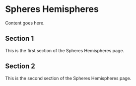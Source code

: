 # Spheres Hemispheres

Content goes here.

## Section 1

This is the first section of the Spheres Hemispheres page.

## Section 2

This is the second section of the Spheres Hemispheres page.

